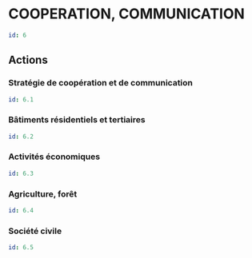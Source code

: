 # COOPERATION, COMMUNICATION
```yaml
id: 6
```
## Actions
### Stratégie de coopération et de communication
```yaml
id: 6.1
```

### Bâtiments résidentiels et tertiaires
```yaml
id: 6.2
```

### Activités économiques
```yaml
id: 6.3
```

### Agriculture, forêt
```yaml
id: 6.4
```

### Société civile
```yaml
id: 6.5
```

